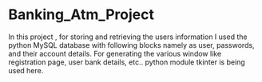 # Banking_Atm_Project
In this project , for storing and retrieving the users information I used  the python MySQL database with following blocks namely as user, passwords, and their account details. For generating the various window like registration page, user bank details, etc.. python module tkinter is being used here.
